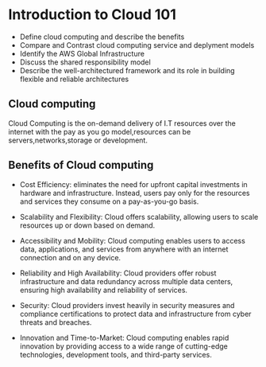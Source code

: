 # Introduction to Cloud 101
- Define cloud computing and describe the benefits
- Compare and Contrast cloud computing service and deplyment models
- Identify the AWS Global Infrastructure
- Discuss the shared responsibility model
- Describe the well-architectured framework and its role in building flexible and reliable architectures



## Cloud computing
Cloud Computing is the on-demand delivery of I.T resources over the internet with the pay as you go model,resources can be servers,networks,storage or development.

## Benefits of Cloud computing
- Cost Efficiency: eliminates the need for upfront capital investments in hardware and infrastructure. Instead, users pay only for the resources and services they consume on a pay-as-you-go basis.

- Scalability and Flexibility: Cloud offers scalability, allowing users to scale resources up or down based on demand. 

- Accessibility and Mobility: Cloud computing enables users to access data, applications, and services from anywhere with an internet connection and on any device.

- Reliability and High Availability: Cloud providers offer robust infrastructure and data redundancy across multiple data centers, ensuring high availability and reliability of services.

- Security: Cloud providers invest heavily in security measures and compliance certifications to protect data and infrastructure from cyber threats and breaches. 

- Innovation and Time-to-Market: Cloud computing enables rapid innovation by providing access to a wide range of cutting-edge technologies, development tools, and third-party services. 